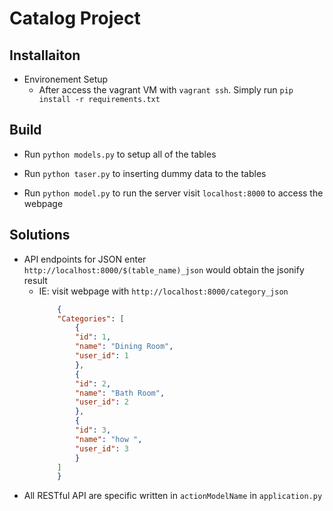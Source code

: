 # Catalog Project
## Installaiton
* Environement Setup
    * After access the vagrant VM with `vagrant ssh`. Simply run `pip install -r requirements.txt`

## Build
* Run `python models.py` to setup all of the tables
* Run `python taser.py` to inserting dummy data to the tables 

* Run `python model.py` to run the server visit `localhost:8000` to access the webpage

## Solutions

* API endpoints for JSON enter `http://localhost:8000/$(table_name)_json` would obtain the jsonify result 
    * IE: visit webpage with `http://localhost:8000/category_json`     
        ```json 
            {
            "Categories": [
                {
                "id": 1, 
                "name": "Dining Room", 
                "user_id": 1
                }, 
                {
                "id": 2, 
                "name": "Bath Room", 
                "user_id": 2
                }, 
                {
                "id": 3, 
                "name": "how ", 
                "user_id": 3
                }
            ]
            }
        ```
* All RESTful API are specific written in `actionModelName` in `application.py`


    


